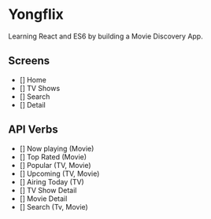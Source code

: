 # Yongflix

Learning React and ES6 by building a Movie Discovery App.

## Screens

- [] Home
- [] TV Shows
- [] Search
- [] Detail

## API Verbs

- [] Now playing (Movie)
- [] Top Rated (Movie)
- [] Popular (TV, Movie)
- [] Upcoming (TV, Movie)
- [] Airing Today (TV)
- [] TV Show Detail
- [] Movie Detail
- [] Search (Tv, Movie)
